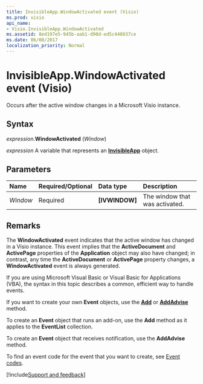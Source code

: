 ```yaml
---
title: InvisibleApp.WindowActivated event (Visio)
ms.prod: visio
api_name:
- Visio.InvisibleApp.WindowActivated
ms.assetid: 8ed197e5-945b-aab1-d90d-ed5c448937ce
ms.date: 06/08/2017
localization_priority: Normal
---
```



# InvisibleApp.WindowActivated event (Visio)

Occurs after the active window changes in a Microsoft Visio instance.


## Syntax

_expression_.**WindowActivated** (_Window_)

_expression_ A variable that represents an **[InvisibleApp](Visio.InvisibleApp.md)** object.


## Parameters



|Name|Required/Optional|Data type|Description|
|:-----|:-----|:-----|:-----|
| _Window_|Required| **[IVWINDOW]**|The window that was activated.|

## Remarks

The  **WindowActivated** event indicates that the active window has changed in a Visio instance. This event implies that the **ActiveDocument** and **ActivePage** properties of the **Application** object may also have changed; in contrast, any time the **ActiveDocument** or **ActivePage** property changes, a **WindowActivated** event is always generated.

If you are using Microsoft Visual Basic or Visual Basic for Applications (VBA), the syntax in this topic describes a common, efficient way to handle events.

If you want to create your own **Event** objects, use the **[Add](visio.eventlist.add.md)** or **[AddAdvise](visio.eventlist.addadvise.md)** method. 

To create an **Event** object that runs an add-on, use the **Add** method as it applies to the **EventList** collection. 

To create an **Event** object that receives notification, use the **AddAdvise** method. 

To find an event code for the event that you want to create, see [Event codes](../visio/Concepts/event-codesvisio.md).

[!include[Support and feedback](~/includes/feedback-boilerplate.md)]